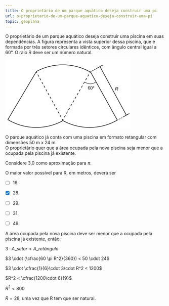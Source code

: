 ```yaml
---
title: O proprietário de um parque aquático deseja construir uma pi
url: o-proprietario-de-um-parque-aquatico-deseja-construir-uma-pi
topic: geoplana
---
```



O proprietário de um parque aquático deseja construir uma piscina em suas dependências. A figura representa a vista superior dessa piscina, que é formada por três setores circulares idênticos, com ângulo central igual a 60°. O raio R deve ser um número natural.

![](7a9082f1-5ee3-0557-326e-64b5bcd0bd3b.png)

O parque aquático já conta com uma piscina em formato retangular com dimensões 50 m x 24 m.\
O proprietário quer que a área ocupada pela nova piscina seja menor que a ocupada pela piscina já existente.

Considere 3,0 como aproximação para $\pi$.

O maior valor possível para R, em metros, deverá ser



- [ ] 16\.
- [x] 28\.
- [ ] 29\.
- [ ] 31\.
- [ ] 49\.


A área ocupada pela nova piscina deve ser menor que a ocupada pela piscina já existente, então:

$3 \cdot A\_{setor} < A\_{retângulo}$

$3 \cdot (\cfrac{60 \pi R^2}{360}) < 50 \cdot 24$

$3 \cdot \cfrac{1}{6}\cdot 3\cdot R^2 < 1200$

$R^2 < \cfrac{1200\cdot 6}{9}$

$R^2 < 800$

$R = 28$, uma vez que R tem que ser natural.

 
